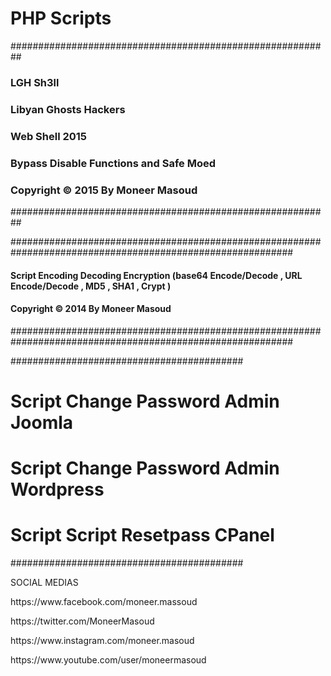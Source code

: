 # PHP Scripts
########################################################## 
###                    LGH Sh3ll                       ###
###              Libyan Ghosts Hackers                 ###
###                  Web Shell 2015                    ###
###     Bypass Disable Functions and Safe Moed         ###
###         Copyright © 2015 By Moneer Masoud          ###
########################################################## 

###########################################################################################################
#### Script Encoding Decoding Encryption (base64 Encode/Decode , URL Encode/Decode , MD5 , SHA1 , Crypt ) #
####                              Copyright © 2014 By Moneer Masoud                                       #   
###########################################################################################################

##########################################
# Script Change Password Admin Joomla    #
# Script Change Password Admin Wordpress #
# Script Script Resetpass CPanel         #
##########################################

SOCIAL MEDIAS

<p>https://www.facebook.com/moneer.massoud</p>
<p>https://twitter.com/MoneerMasoud</p>
<p>https://www.instagram.com/moneer.masoud</p>
<p>https://www.youtube.com/user/moneermasoud</p>
